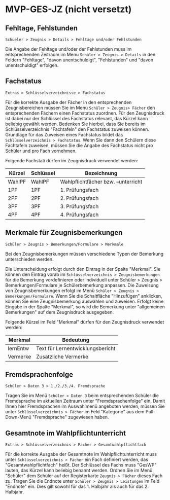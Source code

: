 ﻿# MVP-GES-JZ (nicht versetzt)

## Fehltage, Fehlstunden

`Schueler > Zeugnis > Details > Fehltage und/oder Fehlstunden`

Die Angabe der Fehltage und/oder der Fehlstunden muss im entsprechenden Zeitraum im Menü `Schüler > Zeugnis > Details` in den Feldern "Fehltage", "davon unentschuldigt", "Fehlstunden" und "davon unentschuldigt" erfolgen.

## Fachstatus

`Extras > Schlüsselverzeichnisse > Fachstatus`

Für die korrekte Ausgabe der Fächer in den entsprechenden Zeugnisbereichen müssen Sie im Menü `Schüler > Zeugnis> Fächer` den entsprechenden Fächern einen Fachstatus zuordnen. Für den Zeugnisdruck ist dabei nur der Schlüssel des Fachstatus relevant, das Kürzel kann beliebig gewählt werden. Bedenken Sie hierbei, dass Sie bereits im Schlüsselverzeichnis "Fachtafeln" den Fachstatus zuweisen können. Grundlage für das Zuweisen eines Fachstatus bildet das `Schlüsselverzeichnis > Fachstatus`. Wenn Sie dann den Schülern diese Fachtafeln zuweisen, müssen Sie die Angabe des Fachstatus nicht pro Schüler und pro Fach vornehmen.

Folgende Fachstati dürfen im Zeugnisdruck verwendet werden:

Kürzel |  Schlüssel | Bezeichnung	
--|--|--
WahlPF | WahlPF | Wahlpflichtfächer bzw. –unterricht
1PF | 1PF | 1. Prüfungsfach
2PF | 2PF | 2. Prüfungsfach
3PF | 3PF | 3. Prüfungsfach
4PF | 4PF | 4. Prüfungsfach

## Merkmale für Zeugnisbemerkungen

`Schüler > Zeugnis > Bemerkungen/Formulare > Merkmale`

Bei den Zeugnisbemerkungen müssen verschiedene Typen der Bemerkung unterschieden werden. 

Die Unterscheidung erfolgt durch den Eintrag in der Spalte "Merkmal". Sie können den Eintrag vorab im `Schlüsselverzeichnis > Zeugnisbemerkungen` für die Bemerkung vordefinieren oder individuell unter Schüler > Zeugnis > Bemerkungen/Formulare je Schülerbemerkung anpassen.
Die Zuweisung von Zeugnisbemerkungen erfolgt im Menü `Schüler > Zeugnis > Bemerkungen/Formulare`. Wenn Sie die Schaltfläche "Hinzufügen" anklicken, können Sie eine Zeugnisbemerkung auswählen und zuweisen. Erfolgt keine Eingabe in der Spalte "Merkmal", so wird die Bemerkung unter "allgemeinen Bemerkungen" auf dem Zeugnisdruck ausgegeben.

Folgende Kürzel im Feld "Merkmal" dürfen für den Zeugnisdruck verwendet werden:

Merkmal | Bedeutung
--|--
lernEntw  | Text für Lernentwicklungsbericht
Vermerke  | Zusätzliche Vermerke

## Fremdsprachenfolge

`Schüler > Daten 3 > 1./2./3./4. Fremdsprache`

Tragen Sie im Menü `Schüler > Daten 3` beim entsprechenden Schüler die Fremdsprache im aktuellen Zeitraum unter "Fremdsprachenfolge" ein. Damit Ihnen hier Fremdsprachen im Auswahlmenü angeboten werden, müssen Sie unter `Schlüsselverzeichnis > Fächer` im Feld "Kategorie" aus dem Pull-Down-Menü "Fremdsprache" zugewiesen haben.

## Gesamtnote im Wahlpflichtunterricht

`Extras > Schlüsselverzeichnis > Fächer > Gesamtwahlpflichtfach`

Für die korrekte Ausgabe der Gesamtnote im Wahlpflichtunterricht muss unter `Schlüsselverzeichnis > Fächer` ein Fach definiert werden, das "Gesamtwahlpflichtfach" heißt. Der Schlüssel des Fachs muss "GesWP" lauten, das Kürzel kann beliebig benannt werden. Ordnen Sie im Menü "Schüler" dem Schüler auf der Registerkarte `Zeugnis > Fächer` dieses Fach zu. Tragen Sie die Endnote unter `Schüler > Zeugnis > Leistungen` im Feld "Endnote" ein. Dies gilt sowohl für das 1. Halbjahr als auch für das 2. Halbjahr.
